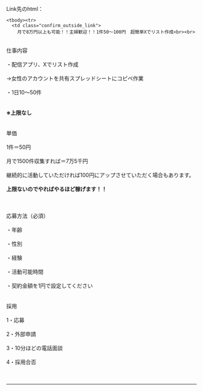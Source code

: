 Link先のhtml：
<table class="job_offer_detail_table">

    <tbody><tr>
      <td class="confirm_outside_link">
        月で8万円以上も可能！！主婦歓迎！！1件50〜100円　超簡単Xでリスト作成<br><br>
<br>
仕事内容<br><br>
・配信アプリ、Xでリスト作成<br><br>
→女性のアカウントを共有スプレッドシートにコピペ作業<br><br>
・1日10〜50件<br><br>
<br>
<strong><span class="wysiwyg-color-red">※上限なし</span></strong><br><br>
<br>
単価<br><br>
1件＝50円<br><br>
月で1500件収集すれば＝7万5千円<br><br>
継続的に活動していただければ100円にアップさせていただく場合もあります。<br><br>
<span class="wysiwyg-color-red"><strong>上限ないのでやればやるほど稼げます！！</strong></span><br><br>
<br>
<br>
応募方法（必須）<br><br>
・年齢<br><br>
・性別<br><br>
・経験<br><br>
・活動可能時間<br><br>
・契約金額を1円で設定してください<br><br>
<br>
採用<br><br>
1・応募<br><br>
2・外部申請<br><br>
3・10分ほどの電話面談<br><br>
4・採用合否<br><br>
      </td>
    </tr>
  </tbody></table>

---
